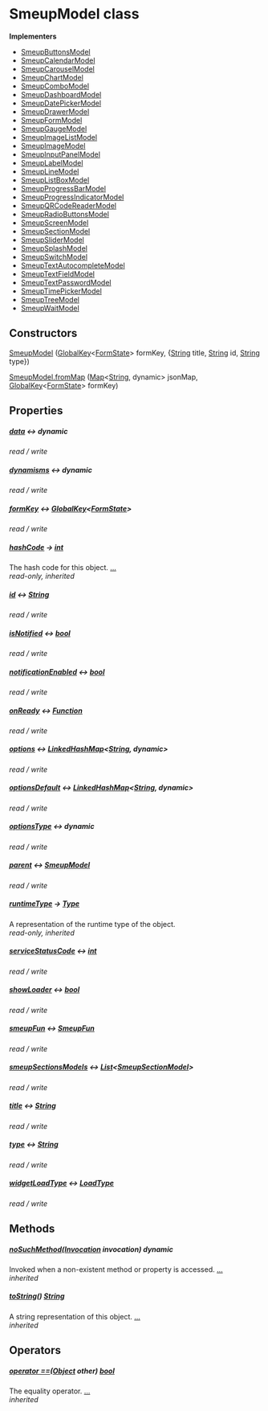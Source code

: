 


# SmeupModel class














**Implementers**

- [SmeupButtonsModel](../smeup_models_widgets_smeup_buttons_model/SmeupButtonsModel-class.md)
- [SmeupCalendarModel](../smeup_models_widgets_smeup_calendar_model/SmeupCalendarModel-class.md)
- [SmeupCarouselModel](../smeup_models_widgets_smeup_carousel_model/SmeupCarouselModel-class.md)
- [SmeupChartModel](../smeup_models_widgets_smeup_chart_model/SmeupChartModel-class.md)
- [SmeupComboModel](../smeup_models_widgets_smeup_combo_model/SmeupComboModel-class.md)
- [SmeupDashboardModel](../smeup_models_widgets_smeup_dashboard_model/SmeupDashboardModel-class.md)
- [SmeupDatePickerModel](../smeup_models_widgets_smeup_datepicker_model/SmeupDatePickerModel-class.md)
- [SmeupDrawerModel](../smeup_models_widgets_smeup_drawer_model/SmeupDrawerModel-class.md)
- [SmeupFormModel](../smeup_models_widgets_smeup_form_model/SmeupFormModel-class.md)
- [SmeupGaugeModel](../smeup_models_widgets_smeup_gauge_model/SmeupGaugeModel-class.md)
- [SmeupImageListModel](../smeup_models_widgets_smeup_image_list_model/SmeupImageListModel-class.md)
- [SmeupImageModel](../smeup_models_widgets_smeup_image_model/SmeupImageModel-class.md)
- [SmeupInputPanelModel](../smeup_models_widgets_smeup_inputpanel_model/SmeupInputPanelModel-class.md)
- [SmeupLabelModel](../smeup_models_widgets_smeup_label_model/SmeupLabelModel-class.md)
- [SmeupLineModel](../smeup_models_widgets_smeup_line_model/SmeupLineModel-class.md)
- [SmeupListBoxModel](../smeup_models_widgets_smeup_list_box_model/SmeupListBoxModel-class.md)
- [SmeupProgressBarModel](../smeup_models_widgets_smeup_progress_bar_model/SmeupProgressBarModel-class.md)
- [SmeupProgressIndicatorModel](../smeup_models_widgets_smeup_progress_indicator_model/SmeupProgressIndicatorModel-class.md)
- [SmeupQRCodeReaderModel](../smeup_models_widgets_smeup_qrcode_reader_model/SmeupQRCodeReaderModel-class.md)
- [SmeupRadioButtonsModel](../smeup_models_widgets_smeup_radio_buttons_model/SmeupRadioButtonsModel-class.md)
- [SmeupScreenModel](../smeup_models_widgets_smeup_screen_model/SmeupScreenModel-class.md)
- [SmeupSectionModel](../smeup_models_widgets_smeup_section_model/SmeupSectionModel-class.md)
- [SmeupSliderModel](../smeup_models_widgets_smeup_slider_model/SmeupSliderModel-class.md)
- [SmeupSplashModel](../smeup_models_widgets_smeup_splash_model/SmeupSplashModel-class.md)
- [SmeupSwitchModel](../smeup_models_widgets_smeup_switch_model/SmeupSwitchModel-class.md)
- [SmeupTextAutocompleteModel](../smeup_models_widgets_smeup_text_autocomplete_model/SmeupTextAutocompleteModel-class.md)
- [SmeupTextFieldModel](../smeup_models_widgets_smeup_text_field_model/SmeupTextFieldModel-class.md)
- [SmeupTextPasswordModel](../smeup_models_widgets_smeup_text_password_model/SmeupTextPasswordModel-class.md)
- [SmeupTimePickerModel](../smeup_models_widgets_smeup_timepicker_model/SmeupTimePickerModel-class.md)
- [SmeupTreeModel](../smeup_models_widgets_smeup_tree_model/SmeupTreeModel-class.md)
- [SmeupWaitModel](../smeup_models_widgets_smeup_wait_model/SmeupWaitModel-class.md)



## Constructors

[SmeupModel](../smeup_models_widgets_smeup_model/SmeupModel/SmeupModel.md) ([GlobalKey](https://api.flutter.dev/flutter/widgets/GlobalKey-class.html)&lt;[FormState](https://api.flutter.dev/flutter/widgets/FormState-class.html)> formKey, {[String](https://api.flutter.dev/flutter/dart-core/String-class.html) title, [String](https://api.flutter.dev/flutter/dart-core/String-class.html) id, [String](https://api.flutter.dev/flutter/dart-core/String-class.html) type})

    

[SmeupModel.fromMap](../smeup_models_widgets_smeup_model/SmeupModel/SmeupModel.fromMap.md) ([Map](https://api.flutter.dev/flutter/dart-core/Map-class.html)&lt;[String](https://api.flutter.dev/flutter/dart-core/String-class.html), dynamic> jsonMap, [GlobalKey](https://api.flutter.dev/flutter/widgets/GlobalKey-class.html)&lt;[FormState](https://api.flutter.dev/flutter/widgets/FormState-class.html)> formKey)

    


## Properties

##### [data](../smeup_models_widgets_smeup_model/SmeupModel/data.md) &#8596; dynamic



   
_read / write_



##### [dynamisms](../smeup_models_widgets_smeup_model/SmeupModel/dynamisms.md) &#8596; dynamic



   
_read / write_



##### [formKey](../smeup_models_widgets_smeup_model/SmeupModel/formKey.md) &#8596; [GlobalKey](https://api.flutter.dev/flutter/widgets/GlobalKey-class.html)&lt;[FormState](https://api.flutter.dev/flutter/widgets/FormState-class.html)>



   
_read / write_



##### [hashCode](https://api.flutter.dev/flutter/dart-core/Object/hashCode.html) &#8594; [int](https://api.flutter.dev/flutter/dart-core/int-class.html)



The hash code for this object. [...](https://api.flutter.dev/flutter/dart-core/Object/hashCode.html)  
_read-only, inherited_



##### [id](../smeup_models_widgets_smeup_model/SmeupModel/id.md) &#8596; [String](https://api.flutter.dev/flutter/dart-core/String-class.html)



   
_read / write_



##### [isNotified](../smeup_models_widgets_smeup_model/SmeupModel/isNotified.md) &#8596; [bool](https://api.flutter.dev/flutter/dart-core/bool-class.html)



   
_read / write_



##### [notificationEnabled](../smeup_models_widgets_smeup_model/SmeupModel/notificationEnabled.md) &#8596; [bool](https://api.flutter.dev/flutter/dart-core/bool-class.html)



   
_read / write_



##### [onReady](../smeup_models_widgets_smeup_model/SmeupModel/onReady.md) &#8596; [Function](https://api.flutter.dev/flutter/dart-core/Function-class.html)



   
_read / write_



##### [options](../smeup_models_widgets_smeup_model/SmeupModel/options.md) &#8596; [LinkedHashMap](https://api.flutter.dev/flutter/dart-collection/LinkedHashMap-class.html)&lt;[String](https://api.flutter.dev/flutter/dart-core/String-class.html), dynamic>



   
_read / write_



##### [optionsDefault](../smeup_models_widgets_smeup_model/SmeupModel/optionsDefault.md) &#8596; [LinkedHashMap](https://api.flutter.dev/flutter/dart-collection/LinkedHashMap-class.html)&lt;[String](https://api.flutter.dev/flutter/dart-core/String-class.html), dynamic>



   
_read / write_



##### [optionsType](../smeup_models_widgets_smeup_model/SmeupModel/optionsType.md) &#8596; dynamic



   
_read / write_



##### [parent](../smeup_models_widgets_smeup_model/SmeupModel/parent.md) &#8596; [SmeupModel](../smeup_models_widgets_smeup_model/SmeupModel-class.md)



   
_read / write_



##### [runtimeType](https://api.flutter.dev/flutter/dart-core/Object/runtimeType.html) &#8594; [Type](https://api.flutter.dev/flutter/dart-core/Type-class.html)



A representation of the runtime type of the object.   
_read-only, inherited_



##### [serviceStatusCode](../smeup_models_widgets_smeup_model/SmeupModel/serviceStatusCode.md) &#8596; [int](https://api.flutter.dev/flutter/dart-core/int-class.html)



   
_read / write_



##### [showLoader](../smeup_models_widgets_smeup_model/SmeupModel/showLoader.md) &#8596; [bool](https://api.flutter.dev/flutter/dart-core/bool-class.html)



   
_read / write_



##### [smeupFun](../smeup_models_widgets_smeup_model/SmeupModel/smeupFun.md) &#8596; [SmeupFun](../smeup_models_smeup_fun/SmeupFun-class.md)



   
_read / write_



##### [smeupSectionsModels](../smeup_models_widgets_smeup_model/SmeupModel/smeupSectionsModels.md) &#8596; [List](https://api.flutter.dev/flutter/dart-core/List-class.html)&lt;[SmeupSectionModel](../smeup_models_widgets_smeup_section_model/SmeupSectionModel-class.md)>



   
_read / write_



##### [title](../smeup_models_widgets_smeup_model/SmeupModel/title.md) &#8596; [String](https://api.flutter.dev/flutter/dart-core/String-class.html)



   
_read / write_



##### [type](../smeup_models_widgets_smeup_model/SmeupModel/type.md) &#8596; [String](https://api.flutter.dev/flutter/dart-core/String-class.html)



   
_read / write_



##### [widgetLoadType](../smeup_models_widgets_smeup_model/SmeupModel/widgetLoadType.md) &#8596; [LoadType](../smeup_models_widgets_smeup_model/LoadType.md)



   
_read / write_




## Methods

##### [noSuchMethod](https://api.flutter.dev/flutter/dart-core/Object/noSuchMethod.html)([Invocation](https://api.flutter.dev/flutter/dart-core/Invocation-class.html) invocation) dynamic



Invoked when a non-existent method or property is accessed. [...](https://api.flutter.dev/flutter/dart-core/Object/noSuchMethod.html)  
_inherited_



##### [toString](https://api.flutter.dev/flutter/dart-core/Object/toString.html)() [String](https://api.flutter.dev/flutter/dart-core/String-class.html)



A string representation of this object. [...](https://api.flutter.dev/flutter/dart-core/Object/toString.html)  
_inherited_




## Operators

##### [operator ==](https://api.flutter.dev/flutter/dart-core/Object/operator_equals.html)([Object](https://api.flutter.dev/flutter/dart-core/Object-class.html) other) [bool](https://api.flutter.dev/flutter/dart-core/bool-class.html)



The equality operator. [...](https://api.flutter.dev/flutter/dart-core/Object/operator_equals.html)  
_inherited_











